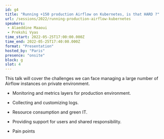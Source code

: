 ```yaml
---
id: g4
title: "Running +150 production Airflow on Kubernetes, is that HARD ?"
url: /sessions/2022/running-production-airflow-kubernetes
speakers:
 - Alaeddine Maaoui
 - Prekshi Vyas
time_start: 2022-05-25T17:00:00.000Z
time_end: 2022-05-25T17:40:00.000Z
format: "Presentation"
hosted_by: "Paris"
presence: "onsite"
block: g
slot: 4
---
```


This talk will cover the challenges we can face managing a large number of Airflow instances on private environment.
 
 
 
 - Monitoring and metrics layers for production environment.
 
 - Collecting and customizing logs.
 
 - Resource consumption and green IT.
 
 - Providing support for users and shared responsibility.
 
 - Pain points